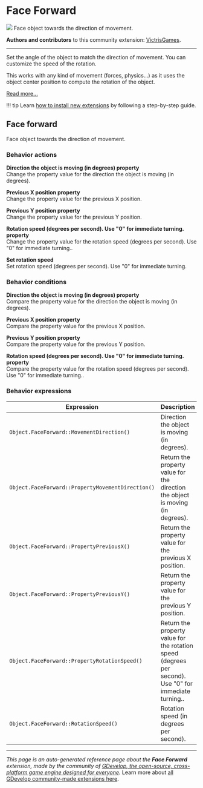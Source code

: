 # Face Forward

<img src="https://resources.gdevelop-app.com/assets/Icons/cart-arrow-right.svg" class="extension-icon"></img>
Face object towards the direction of movement.

**Authors and contributors** to this community extension: [VictrisGames](https://gd.games/VictrisGames).

---

Set the angle of the object to match the direction of movement. You can customize the speed of the rotation.

This works with any kind of movement (forces, physics...) as it uses the object center position to compute the rotation of the object.

[Read more...](https://victrisgames.itch.io/extension-faceforward)

!!! tip
    Learn [how to install new extensions](/gdevelop5/extensions/search) by following a step-by-step guide.



## Face forward 

Face object towards the direction of movement. 

### Behavior actions

**Direction the object is moving (in degrees) property**  
Change the property value for the direction the object is moving (in degrees).

**Previous X position property**  
Change the property value for the previous X position.

**Previous Y position property**  
Change the property value for the previous Y position.

**Rotation speed (degrees per second).  Use "0" for immediate turning. property**  
Change the property value for the rotation speed (degrees per second).  Use "0" for immediate turning..

**Set rotation speed**  
Set rotation speed (degrees per second).  Use "0" for immediate turning.

### Behavior conditions

**Direction the object is moving (in degrees) property**  
Compare the property value for the direction the object is moving (in degrees).

**Previous X position property**  
Compare the property value for the previous X position.

**Previous Y position property**  
Compare the property value for the previous Y position.

**Rotation speed (degrees per second).  Use "0" for immediate turning. property**  
Compare the property value for the rotation speed (degrees per second).  Use "0" for immediate turning..

### Behavior expressions

| Expression | Description |  |
|-----|-----|-----|
| `Object.FaceForward::MovementDirection()` | Direction the object is moving (in degrees). ||
| `Object.FaceForward::PropertyMovementDirection()` | Return the property value for the direction the object is moving (in degrees). ||
| `Object.FaceForward::PropertyPreviousX()` | Return the property value for the previous X position. ||
| `Object.FaceForward::PropertyPreviousY()` | Return the property value for the previous Y position. ||
| `Object.FaceForward::PropertyRotationSpeed()` | Return the property value for the rotation speed (degrees per second).  Use "0" for immediate turning.. ||
| `Object.FaceForward::RotationSpeed()` | Rotation speed (in degrees per second). ||

---

*This page is an auto-generated reference page about the **Face Forward** extension, made by the community of [GDevelop, the open-source, cross-platform game engine designed for everyone](https://gdevelop.io/).* Learn more about [all GDevelop community-made extensions here](/gdevelop5/extensions).